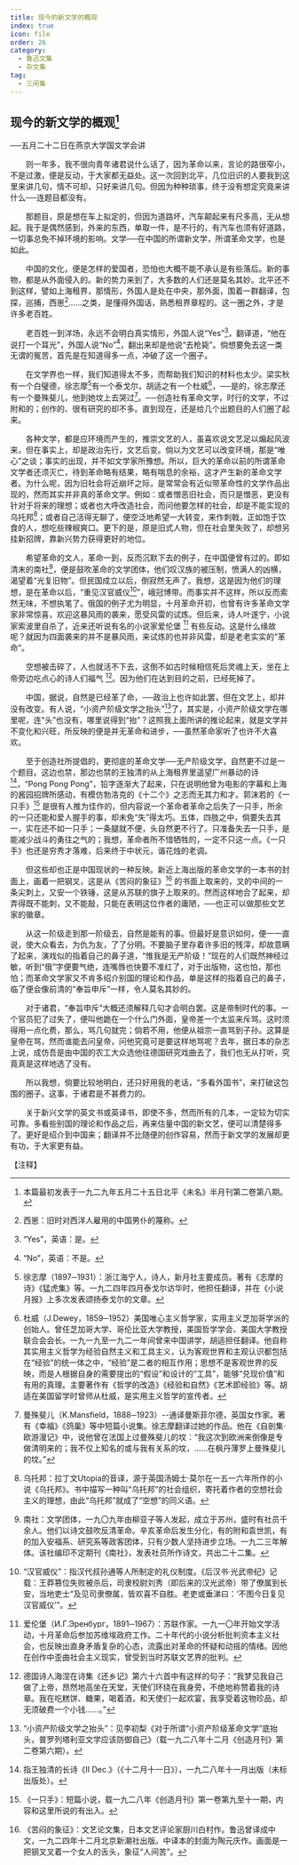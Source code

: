 ```yaml
---
title: 现今的新文学的概观
index: true
icon: file
order: 26
category:
  - 鲁迅文集
  - 杂文集
tag:  
  - 三闲集
---
```


## 现今的新文学的概观[^①]

──五月二十二日在燕京大学国文学会讲

　　则一年多，我不很向青年诸君说什么话了，因为革命以来，言论的路很窄小，不是过激，便是反动，于大家都无益处。这一次回到北平，几位旧识的人要我到这里来讲几句，情不可却，只好来讲几句。但因为种种琐事，终于没有想定究竟来讲什么──连题目都没有。

　　那题目，原是想在车上拟定的，但因为道路坏，汽车颠起来有尺多高，无从想起。我于是偶然感到，外来的东西，单取一件，是不行的，有汽车也须有好道路，一切事总免不掉环境的影响。文学──在中国的所谓新文学，所谓革命文学，也是如此。

　　中国的文化，便是怎样的爱国者，恐怕也大概不能不承认是有些落后。新的事物，都是从外面侵入的。新的势力来到了，大多数的人们还是莫名其妙。北平还不到这样，譬如上海租界，那情形，外国人是处在中央，那外面，围着一群翻译，包探，巡捕，西崽[^②]……之类，是懂得外国话，熟悉租界章程的。这一圈之外，才是许多老百姓。

　　老百姓一到洋场，永远不会明白真实情形，外国人说“Yes”[^③]，翻译道，“他在说打一个耳光”，外国人说“No”[^④]，翻出来却是他说“去枪毙”。倘想要免去这一类无谓的冤苦，首先是在知道得多一点，冲破了这一个圈子。

　　在文学界也一样，我们知道得太不多，而帮助我们知识的材料也太少。梁实秋有一个白璧德，徐志摩[^⑤]有一个泰戈尔，胡适之有一个杜威[^⑥]，──是的，徐志摩还有一个曼殊斐儿，他到她坟上去哭过[^⑦]。──创造社有革命文学，时行的文学，不过附和的；创作的、很有研究的却不多。直到现在，还是给几个出题目的人们圈了起来。

　　各种文学，都是应环境而产生的，推崇文艺的人，虽喜欢说文艺足以煽起风波来，但在事实上，却是政治先行，文艺后变。倘以为文艺可以改变环境，那是“唯心”之谈；事实的出现，并不如文学家所豫想。所以，巨大的革命以前的所谓革命文学者还须灭亡，待到革命略有结果，略有喘息的余裕，这才产生新的革命文学者。为什么呢，因为旧社会将近崩坏之际，是常常会有近似带革命性的文学作品出现的，然而其实并非真的革命文学。例如：或者憎恶旧社会，而只是憎恶，更没有针对于将来的理想；或者也大呼改造社会，而问他要怎样的社会，却是不能实现的乌托邦[^⑧]；或者自己活得无聊了，便空泛地希望一大转变，来作刺戟，正如饱于饮食的人，想吃些辣椒爽口。更下的是，原是旧式人物，但在社会里失败了，却想另挂新招牌，靠新兴势力获得更好的地位。

　　希望革命的文人，革命一到，反而沉默下去的例子，在中国便曾有过的。即如清末的南社[^⑨]，便是鼓吹革命的文学团体，他们叹汉族的被压制，愤满人的凶横，渴望着“光复旧物”。但民国成立以后，倒寂然无声了。我想，这是因为他们的理想，是在革命以后，“重见汉官威仪[^⑩]”，峨冠博带。而事实并不这样，所以反而索然无味，不想执笔了。俄国的例子尤为明显，十月革命开初，也曾有许多革命文学家非常惊喜，欢迎这暴风雨的袭来，愿受风雷的试炼。但后来，诗人叶遂宁，小说家索波里自杀了，近来还听说有名的小说家爱伦堡 [^⑾] 有些反动。这是什么缘故呢？就因为四面袭来的并不是暴风雨，来试炼的也并非风雷，却是老老实实的“革命”。

　　空想被击碎了，人也就活不下去，这倒不如古时候相信死后灵魂上天，坐在上帝旁边吃点心的诗人们福气 [^⑿]。因为他们在达到目的之前，已经死掉了。

　　中国，据说，自然是已经革了命，──政治上也许如此罢，但在文艺上，却并没有改变。有人说，“小资产阶级文学之抬头”[^⒀]了，其实是，小资产阶级文学在哪里呢，连“头”也没有，哪里说得到“抬”？这照我上面所讲的推论起来，就是文学并不变化和兴旺，所反映的便是并无革命和进步，──虽然革命家听了也许不大喜欢。

　　至于创造社所提倡的，更彻底的革命文学──无产阶级文学，自然更不过是一个题目。这边也禁，那边也禁的王独清的从上海租界里遥望广州暴动的诗 [^⒁]，“Pong Pong Pong”，铅字逐渐大了起来，只在说明他曾为电影的字幕和上海的酱园招牌所感动，有模仿勃洛克的《十二个》之志而无其力和才。郭沫若的《一只手》[^⒂] 是很有人推为佳作的，但内容说一个革命者革命之后失了一只手，所余的一只还能和爱人握手的事，却未免“失”得太巧。五体，四肢之中，倘要失去其一，实在还不如一只手；一条腿就不便，头自然更不行了。只准备失去一只手，是能减少战斗的勇往之气的；我想，革命者所不惜牺牲的，一定不只这一点。《一只手》也还是穷秀才落难，后来终于中状元，谐花烛的老调。

　　但这些却也正是中国现状的一种反映。新近上海出版的革命文学的一本书的封面上，画着一把钢叉，这是从《苦闷的象征》[^⒃] 的书面上取来的，叉的中间的一条尖刺上，又安一个铁锤，这是从苏联的旗子上取来的。然而这样地合了起来，却弄得既不能刺，又不能敲，只能在表明这位作者的庸陋，──也正可以做那些文艺家的徽章。

　　从这一阶级走到那一阶级去，自然是能有的事。但最好是意识如何，便一一直说，使大众看去，为仇为友，了了分明。不要脑子里存着许多旧的残滓，却故意瞒了起来，演戏似的指着自己的鼻子道，“惟我是无产阶级！”现在的人们既然神经过敏，听到“俄”字便要气绝，连嘴唇也快要不准红了，对于出版物，这也怕，那也怕；而革命文学家又不肯多绍介别国的理论和作品，单是这样的指着自己的鼻子，临了便会像前清的“奉旨申斥”一样，令人莫名其妙的。

　　对于诸君，“奉旨申斥”大概还须解释几句才会明白罢。这是帝制时代的事。一个官员犯了过失了，便叫他跪在一个什么门外面，皇帝差一个太监来斥骂。这时须得用一点化费，那么，骂几句就完；倘若不用，他便从祖宗一直骂到子孙。这算是皇帝在骂，然而谁能去问皇帝，问他究竟可是要这样地骂呢？去年，据日本的杂志上说，成仿吾是由中国的农工大众选他往德国研究戏曲去了，我们也无从打听，究竟真是这样地选了没有。

　　所以我想，倘要比较地明白，还只好用我的老话，“多看外国书”，来打破这包围的圈子。这事，于诸君是不甚费力的。

　　关于新兴文学的英文书或英译书，即使不多，然而所有的几本，一定较为切实可靠。多看些别国的理论和作品之后，再来估量中国的新文艺，便可以清楚得多了。更好是绍介到中国来；翻译并不比随便的创作容易，然而于新文学的发展却更有功，于大家更有益。

【注释】

[^①]:本篇最初发表于一九二九年五月二十五日北平《未名》半月刊第二卷第八期。

[^②]:西崽：旧时对西洋人雇用的中国男仆的蔑称。

[^③]:“Yes”，英语：是。

[^④]:“No”，英语：不是。

[^⑤]:徐志摩（1897─1931）：浙江海宁人，诗人，新月社主要成员。著有《志摩的诗》《猛虎集》等。一九二四年四月泰戈尔访华时，他担任翻译，并在《小说月报》上多次发表颂扬泰戈尔的文章。

[^⑥]:杜威（J.Dewey，1859─1952）美国唯心主义哲学家，实用主义芝加哥学派的创始人。曾任芝加哥大学、哥伦比亚大学教授，美国哲学学会、美国大学教授联合会会长。一九一九至一九二一年间曾来中国讲学，胡适担任翻译。他自称其实用主义哲学为经验自然主义和工具主义，认为客观世界和主观认识都包括在“经验”的统一体之中，“经验”是二者的相互作用；思想不是客观世界的反映，而是人根据自身的需要提出的“假设”和设计的“工具”，能够“兑现价值”和有用的真理。主要著作有《哲学的改造》《经验和自然》《艺术即经验》等。胡适在美国留学时曾师从杜威，是实用主义哲学的宣传者。

[^⑦]:曼殊斐儿（K.Mansfield，1888─1923）--通译曼斯菲尔德，英国女作家。著有《幸福》《鸽巢》等中短篇小说集。徐志摩翻译过她的作品。他在《自剖集·欧游漫记》中，说他曾在法国上过曼殊斐儿的坟：“我这次到欧洲来倒像是专做清明来的；我不仅上知名的或与我有关系的坟，……在枫丹薄罗上曼殊斐儿的坟。”

[^⑧]:乌托邦：拉丁文Utopia的音译，源于英国汤姆士·莫尔在一五一六年所作的小说《乌托邦》。书中描写一种叫“乌托邦”的社会组织，寄托着作者的空想社会主义的理想，由此“乌托邦”就成了“空想”的同义语。

[^⑨]:南社：文学团体，一九〇九年由柳亚子等人发起，成立于苏州，盛时有社员千余人。他们以诗文鼓吹反清革命。辛亥革命后发生分化，有的附和袁世凯，有的加入安福系、研究系等政客团体，只有少数人坚持进步立场。一九二三年解体。该社编印不定期刊《南社》，发表社员所作诗文，共出二十二集。

[^⑩]:“汉官威仪”：指汉代叔孙通等人所制定的礼仪制度。《后汉书·光武帝纪》记载：王莽篡位失败被杀后，司隶校尉刘秀（即后来的汉光武帝）带了僚属到长安，当地吏士“及见司隶僚属，皆欢喜不自胜。老吏或垂涕曰：‘不图今日复见汉官威仪’”。

[^⑾]:爱伦堡（И.Г.Эренбург，1891─1967）：苏联作家。一九一〇年开始文学活动，十月革命后参加苏维埃政府工作。二十年代的小说分析批判资本主义社会，也反映出直身矛盾复杂的心态，流露出对革命的怀疑和动摇的情绪。因他在创作中歪曲社会主义现实，曾受到当时苏联文艺界的批判。

[^⑿]:德国诗人海涅在诗集《还乡记》第六十六首中有这样的句子：“我梦见我自己做了上帝，昂然地高坐在天堂，天使们环绕在我身旁，不绝地称赞着我的诗章。我在吃糕饼、糖果，喝着酒，和天使们一起欢宴，我享受着这物珍品，却无须破费一个小钱……。”

[^⒀]:“小资产阶级文学之抬头”：见李初梨《对于所谓“小资产阶级革命文学”底抬头，普罗列塔利亚文学应该防御自己》（载一九二八年十二月《创造月刊》第二卷第六期）。

[^⒁]:指王独清的长诗《Ⅱ Dec.》（《十二月十一日》），一九二八年十一月出版（未标出版处）。

[^⒂]:《一只手》：短篇小说，载一九二八年《创造月刊》第一卷第九至十一期，内容和这里所说的有出入。

[^⒃]:《苦闷的象征》：文艺论文集，日本文艺评论家厨川白村作。鲁迅曾译成中文，一九二四年十二月北京新潮社出版。中译本的封面为陶元庆作。画面是一把钢叉叉着一个女人的舌头，象征“人间苦”。
